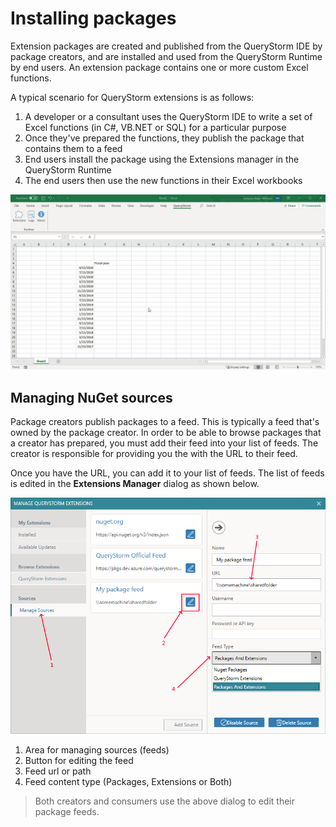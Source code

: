 # Installing packages

Extension packages are created and published from the QueryStorm IDE by package creators, and are installed and used from the QueryStorm Runtime by end users. An extension package contains one or more custom Excel functions. 

A typical scenario for QueryStorm extensions is as follows:

1. A developer or a consultant uses the QueryStorm IDE to write a set of Excel functions (in C#, VB.NET or SQL) for a particular purpose
2. Once they've prepared the functions, they publish the package that contains them to a feed
3. End users install the package using the Extensions manager in the QueryStorm Runtime
4. The end users then use the new functions in their Excel workbooks

![Installing packages](../Images/installing_packages.gif?v=1)

## Managing NuGet sources

Package creators publish packages to a feed. This is typically a feed that's owned by the package creator. In order to be able to browse packages that a creator has prepared, you must add their feed into your list of feeds. The creator is responsible for providing you the with the URL to their feed.

Once you have the URL, you can add it to your list of feeds. The list of feeds is edited in the **Extensions Manager** dialog as shown below.

![Edit package sources](../Images/EditPackageSources.png)

1. Area for managing sources (feeds)
2. Button for editing the feed
3. Feed url or path
4. Feed content type (Packages, Extensions or Both)

> Both creators and consumers use the above dialog to edit their package feeds.